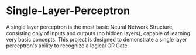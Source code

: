 # Single-Layer-Perceptron
A single layer perceptron is the most basic Neural Network Structure, consisting only of inputs and outputs (no hidden layers), capable of learning very basic concepts. This project is designed to demonstrate a single layer perceptron's ability to recognize a logical OR Gate.
